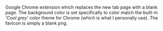 Google Chrome extension which replaces the new tab page with a blank page. The background color is set specifically to color match the built-in *'Cool grey'* color theme for Chrome (which is what I personally use). The favicon is simply a blank png.
